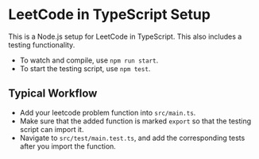 # LeetCode in TypeScript Setup

This is a Node.js setup for LeetCode in TypeScript. This also includes a testing functionality.

- To watch and compile, use `npm run start`.
- To start the testing script, use `npm test`.

## Typical Workflow

- Add your leetcode problem function into `src/main.ts`.
- Make sure that the added function is marked `export` so that the testing script can import it.
- Navigate to `src/test/main.test.ts`, and add the corresponding tests after you import the function.
